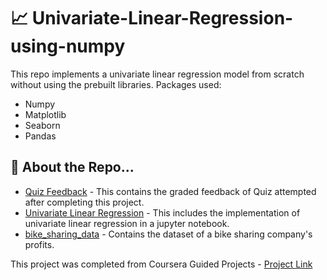 # 📈 Univariate-Linear-Regression-using-numpy

This repo implements a univariate linear regression model from scratch without using the prebuilt libraries.
Packages used:
  - Numpy
  - Matplotlib
  - Seaborn
  - Pandas
  
## 📌 About the Repo...

  - [Quiz Feedback](https://github.com/hardy8059/Univariate-Linear-Regression-using-numpy/tree/master/Quiz_Feedback) - This contains the graded feedback of Quiz attempted after completing this project.
  - [Univariate Linear Regression](https://github.com/hardy8059/Univariate-Linear-Regression-using-numpy/blob/master/Univariate%20Linear%20Regression.ipynb) - This includes the implementation of univariate linear regression in a jupyter notebook.
  - [bike_sharing_data](https://github.com/hardy8059/Univariate-Linear-Regression-using-numpy/blob/master/bike_sharing_data.txt) - Contains the dataset of a bike sharing company's profits.
  
  This project was completed from Coursera Guided Projects - [Project Link](https://www.coursera.org/projects/linear-regression-numpy-python)
